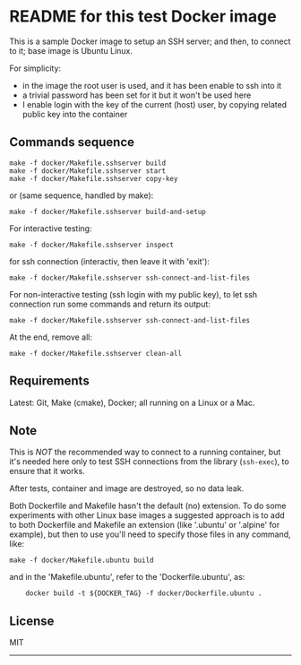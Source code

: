 # README for this test Docker image #

This is a sample Docker image to setup an SSH server; 
and then, to connect to it; base image is Ubuntu Linux.

For simplicity:
- in the image the root user is used, and it has been enable to ssh into it
- a trivial password has been set for it but it won't be used here
- I enable login with the key of the current (host) user, 
  by copying related public key into the container


## Commands sequence

```
make -f docker/Makefile.sshserver build
make -f docker/Makefile.sshserver start
make -f docker/Makefile.sshserver copy-key
```
or (same sequence, handled by make):
```
make -f docker/Makefile.sshserver build-and-setup
```

For interactive testing:
```
make -f docker/Makefile.sshserver inspect
```
for ssh connection (interactiv, then leave it with 'exit'):
```
make -f docker/Makefile.sshserver ssh-connect-and-list-files
```

For non-interactive testing (ssh login with my public key), 
to let ssh connection run some commands and return its output:
```
make -f docker/Makefile.sshserver ssh-connect-and-list-files
```

At the end, remove all:
```
make -f docker/Makefile.sshserver clean-all
```


## Requirements

Latest: Git, Make (cmake), Docker; all running on a Linux or a Mac.


## Note

This is *NOT* the recommended way to connect to a running container, 
but it's needed here only to test SSH connections from the library (`ssh-exec`), 
to ensure that it works.

After tests, container and image are destroyed, so no data leak.

Both Dockerfile and Makefile hasn't the default (no) extension.
To do some experiments with other Linux base images a suggested approach is to 
add to both Dockerfile and Makefile an extension 
(like '.ubuntu' or '.alpine' for example), 
but then to use you'll need to specify those files in any command, like:
```
make -f docker/Makefile.ubuntu build
```
and in the 'Makefile.ubuntu', refer to the 'Dockerfile.ubuntu', as:
```
	docker build -t ${DOCKER_TAG} -f docker/Dockerfile.ubuntu .
```


## License

MIT

----
